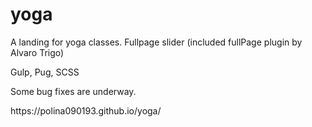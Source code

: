 # yoga
A landing for yoga classes. Fullpage slider (included fullPage plugin by Alvaro Trigo)
<p>Gulp, Pug, SCSS
<p>Some bug fixes are underway.
<p>https://polina090193.github.io/yoga/

